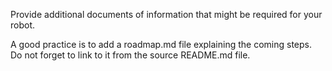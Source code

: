 Provide additional documents of information that might be required for your robot.

A good practice is to add a roadmap.md file explaining the coming steps. Do not forget to link to it from the source README.md file.
